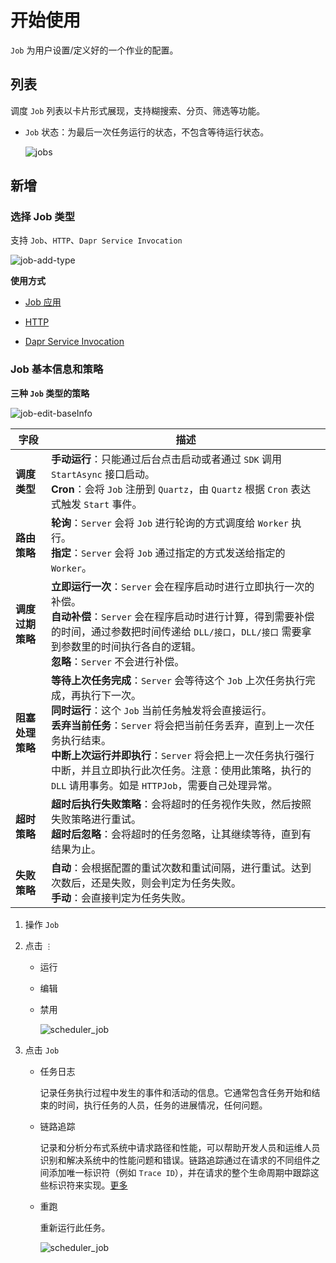 # 开始使用

`Job` 为用户设置/定义好的一个作业的配置。

## 列表

调度 `Job` 列表以卡片形式展现，支持糊搜索、分页、筛选等功能。

* `Job` 状态：为最后一次任务运行的状态，不包含等待运行状态。

  ![jobs](https://cdn.masastack.com/stack/doc/scheduler/jobs.png)


## 新增

### 选择 Job 类型

支持 `Job`、`HTTP`、`Dapr Service Invocation`

![job-add-type](https://cdn.masastack.com/stack/doc/scheduler/job-add-type.png)

**使用方式**

   - [Job 应用](stack/scheduler/use-guide/scheduler-job-app)

   - [HTTP](stack/scheduler/use-guide/scheduler-http)

   - [Dapr Service Invocation](stack/scheduler/use-guide/scheduler-dapr)


### Job 基本信息和策略

**三种 `Job` 类型的策略**

![job-edit-baseInfo](https://cdn.masastack.com/stack/doc/scheduler/job-edit-baseInfo.png)

| 字段 | 描述 |
| --- | --- |
| **调度类型** | **手动运行**：只能通过后台点击启动或者通过 `SDK` 调用 `StartAsync` 接口启动。<br/>**Cron**：会将 `Job` 注册到 `Quartz`，由 `Quartz` 根据 `Cron` 表达式触发 `Start` 事件。 |
| **路由策略** | **轮询**：`Server` 会将 `Job` 进行轮询的方式调度给 `Worker` 执行。<br/>**指定**：`Server` 会将 `Job` 通过指定的方式发送给指定的 `Worker`。 |
| **调度过期策略** | **立即运行一次**：`Server` 会在程序启动时进行立即执行一次的补偿。<br/>**自动补偿**：`Server` 会在程序启动时进行计算，得到需要补偿的时间，通过参数把时间传递给 `DLL/接口`，`DLL/接口` 需要拿到参数里的时间执行各自的逻辑。<br/>**忽略**：`Server` 不会进行补偿。 |
| **阻塞处理策略** | **等待上次任务完成**：`Server` 会等待这个 `Job` 上次任务执行完成，再执行下一次。<br/>**同时运行**：这个 `Job` 当前任务触发将会直接运行。<br/>**丢弃当前任务**：`Server` 将会把当前任务丢弃，直到上一次任务执行结束。<br/>**中断上次运行并即执行**：`Server` 将会把上一次任务执行强行中断，并且立即执行此次任务。注意：使用此策略，执行的 `DLL` 请用事务。如是 `HTTPJob`，需要自己处理异常。 |
| **超时策略** | **超时后执行失败策略**：会将超时的任务视作失败，然后按照失败策略进行重试。<br/>**超时后忽略**：会将超时的任务忽略，让其继续等待，直到有结果为止。 |
| **失败策略** | **自动**：会根据配置的重试次数和重试间隔，进行重试。达到次数后，还是失败，则会判定为任务失败。<br/>**手动**：会直接判定为任务失败。 |

1. 操作 `Job`

2. 点击 `⋮`

   * 运行
   
   * 编辑
   
   * 禁用

     ![scheduler_job](https://cdn.masastack.com/stack/doc/scheduler/rc1/scheduler_job.png)

3. 点击 `Job`

   * 任务日志

	 记录任务执行过程中发生的事件和活动的信息。它通常包含任务开始和结束的时间，执行任务的人员，任务的进展情况，任何问题。
   
   * 链路追踪
	
	 记录和分析分布式系统中请求路径和性能，可以帮助开发人员和运维人员识别和解决系统中的性能问题和错误。链路追踪通过在请求的不同组件之间添加唯一标识符（例如 `Trace ID`），并在请求的整个生命周期中跟踪这些标识符来实现。[更多](stack/tsc/introduce)

   * 重跑
	   
     重新运行此任务。

     ![scheduler_job](https://cdn.masastack.com/stack/doc/scheduler/rc1/scheduler_task.png)

